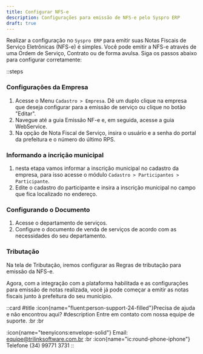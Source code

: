 ```yaml
---
title: Configurar NFS-e
description: Configurações para emissão de NFS-e pelo Syspro ERP
draft: true
---
```


Realizar a configuração no `Syspro ERP` para emitir suas Notas Fiscais de Serviço Eletrônicas (NFS-e) é simples. Você pode emitir a NFS-e através de uma Ordem de Serviço, Contrato ou de forma avulsa. Siga os passos abaixo para configurar corretamente:

::steps

### Configurações da Empresa

1. Acesse o Menu `Cadastro > Empresa`. Dê um duplo clique na empresa que deseja configurar para a emissão de serviço ou clique no botão "Editar".
2. Navegue até a guia Emissão NF-e e, em seguida, acesse a guia WebService.
3. Na opção de Nota Fiscal de Serviço, insira o usuário e a senha do portal da prefeitura e o número do último RPS.

### Informando a incrição municipal

1. nesta etapa vamos informar a inscrição municipal no cadastro da empresa, para isso acesse o módulo `Cadastro > Participantes > Participante`.
2. Edite o cadastro do participante e insira a inscrição municipal no campo que fica localizado no endereço.

### Configurando o Documento

1. Acesse o departamento de serviços.
2. Configure o documento de venda de serviços de acordo com as necessidades do seu departamento.

### Tributação

Na tela de Tributação, iremos configurar as Regras de tributação para emissão da NFS-e.

Agora, com a integração com a plataforma habilitada e as configurações para emissão de notas realizada, você já pode começar a emitir as notas fiscais junto à prefeitura do seu município.

 ::card
 #title
 :icon{name="fluent:person-support-24-filled"}Precisa de ajuda e não encontrou aqui?
 #description
 Entre em contato com nossa equipe de suporte. :br :br

:icon{name="teenyicons:envelope-solid"} Email:  <equipe@trilinksoftware.com.br>
:br
:icon{name="ic:round-phone-iphone"} Telefone (34) 99771 3731
 ::
